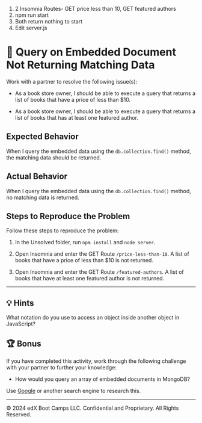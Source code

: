 1. 2 Insomnia Routes- GET price less than 10, GET featured authors
2. npm run start
3. Both return nothing to start
4. Edit server.js


# 🐛 Query on Embedded Document Not Returning Matching Data

Work with a partner to resolve the following issue(s):

* As a book store owner, I should be able to execute a query that returns a list of books that have a price of less than $10.

* As a book store owner, I should be able to execute a query that returns a list of books that has at least one featured author.

## Expected Behavior

When I query the embedded data using the `db.collection.find()` method, the matching data should be returned.

## Actual Behavior

When I query the embedded data using the `db.collection.find()` method, no matching data is returned.

## Steps to Reproduce the Problem

Follow these steps to reproduce the problem:

1. In the Unsolved folder, run `npm install` and `node server`.

2. Open Insomnia and enter the GET Route `/price-less-than-10`. A list of books that have a price of less than $10 is not returned.

3. Open Insomnia and enter the GET Route `/featured-authors`. A list of books that have at least one featured author is not returned.

---

## 💡 Hints

What notation do you use to access an object inside another object in JavaScript?

## 🏆 Bonus

If you have completed this activity, work through the following challenge with your partner to further your knowledge:

* How would you query an array of embedded documents in MongoDB?

Use [Google](https://www.google.com) or another search engine to research this.

---
© 2024 edX Boot Camps LLC. Confidential and Proprietary. All Rights Reserved.
